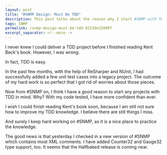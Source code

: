 ```yaml
---
layout: post
title: "#SNMP Design: Must Be TDD"
description: This post talks about the reason why I start #SNMP with TDD in mind.
tags: SNMP
permalink: /snmp-design-must-be-tdd-8223de32099f
excerpt_separator: <!--more-->
---
```

I never knew I could deliver a TDD project before I finished reading Kent Beck's book. However, I was wrong.

In fact, TDD is easy.
<!--more-->

In the past few months, with the help of ReSharper and NUnit, I had successfully added a few unit test cases into a legacy project. The outcome of my hard work is so perfect that I got rid of worries about those pieces.

Now from #SNMP on, I think I have a good reason to start any projects with TDD in mind. Why? With my code tested, I have more confident than ever.

I wish I could finish reading Kent's book soon, because I am still not sure how to improve my TDD knowledge. I believe there are still things I miss.

And surely I keep hard working on #SNMP, as it is a nice place to practice the knowledge.

The good news is that yesterday I checked in a new version of #SNMP which contains most XML comments. I have added Counter32 and Gauge32 type support, too. It seems that the Halfbaked release is coming near.
